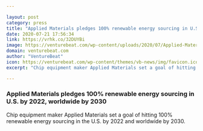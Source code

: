 ```yaml
---

layout: post
category: press
title: "Applied Materials pledges 100% renewable energy sourcing in U.S. by 2022, worldwide by 2030"
date: 2020-07-21 17:56:34
link: https://vrhk.co/32DUYBi
image: https://venturebeat.com/wp-content/uploads/2020/07/Applied-Materials_Environmental-Sustainability-Goals.jpg?w=1200&strip=all
domain: venturebeat.com
author: "VentureBeat"
icon: https://venturebeat.com/wp-content/themes/vb-news/img/favicon.ico
excerpt: "Chip equipment maker Applied Materials set a goal of hitting 100% renewable energy sourcing in the U.S. by 2022 and worldwide by 2030."

---
```


### Applied Materials pledges 100% renewable energy sourcing in U.S. by 2022, worldwide by 2030

Chip equipment maker Applied Materials set a goal of hitting 100% renewable energy sourcing in the U.S. by 2022 and worldwide by 2030.